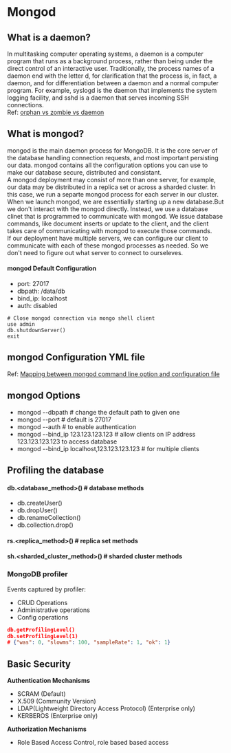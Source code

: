 # Mongod
## What is a daemon?
In multitasking computer operating systems, a daemon is a computer program that runs as a background process, rather than being under the direct control of an interactive user. Traditionally, the process names of a daemon end with the letter d, for clarification that the process is, in fact, a daemon, and for differentiation between a daemon and a normal computer program. For example, syslogd is the daemon that implements the system logging facility, and sshd is a daemon that serves incoming SSH connections. <br>
Ref: [orphan vs zombie vs daemon](https://www.gmarik.info/blog/2012/orphan-vs-zombie-vs-daemon-processes/)

## What is mongod?
mongod is the main daemon process for MongoDB. It is the core server of the database handling connection requests, and most important persisting our data. mongod contains all the configuration options you can use to make our database secure, distributed and consistant. <br>
A mongod deployment may consist of more than one server, for example, our data may be distributed in a replica set or across a sharded cluster. In this case, we run a separte mongod process for each server in our cluster. <br>
When we launch mongod, we are essentially starting up a new database.But we don't interact with the mongod directly. Instead, we use a database clinet that is programmed to communicate with mongod. We issue database commands, like document inserts or update to the client, and the client takes care of communicating with mongod to execute those commands. <br>
If our deployment have multiple servers, we can configure our client to communicate with each of these mongod processes as needed. So we don't need to figure out what server to connect to ourseleves.<br>

#### mongod Default Configuration
- port: 27017
- dbpath: /data/db
- bind_ip: localhost
- auth: disabled 
```shell
# Close mongod connection via mongo shell client
use admin
db.shutdownServer()
exit
```
## mongod Configuration YML file
Ref: [Mapping between mongod command line option and configuration file](https://docs.mongodb.com/manual/reference/configuration-file-settings-command-line-options-mapping/)

## mongod Options
- mongod --dbpath <directory path> # change the default path to given one
- mongod --port <port number> # default is 27017
- mongod --auth # to enable authentication
- mongod --bind_ip 123.123.123.123 # allow clients on IP address 123.123.123.123 to access database
- mongod --bind_ip localhost,123.123.123.123 # for multiple clients

## Profiling the database
#### db.<database_method>() # database methods
- db.createUser()
- db.dropUser()
- db.renameCollection()
- db.collection.drop()
#### rs.<replica_method>() # replica set methods
#### sh.<sharded_cluster_method>() # sharded cluster methods

### MongoDB profiler
Events captured by profiler:
- CRUD Operations
- Administrative operations
- Config operations
```json
db.getProfilingLevel()
db.setProfilingLevel(1)
# {"was": 0, "slowms": 100, "sampleRate": 1, "ok": 1}
```
  
## Basic Security
<b>Authentication Mechanisms</b>
- SCRAM (Default)
- X.509 (Community Version)
- LDAP(Lightweight Directory Access Protocol) (Enterprise only)
- KERBEROS (Enterprise only)

<b>Authorization Mechanisms</b>
- Role Based Access Control, role based based access
